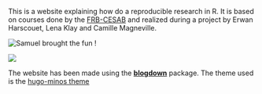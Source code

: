 
This is a website explaining how do a reproducible research in R. It is based on courses done by the [FRB-CESAB](https://www.fondationbiodiversite.fr/en/about-the-foundation/le-cesab/) and realized during a project by Erwan Harscouet, Lena Klay and Camille Magneville. 

![Samuel brought the fun ! ](/photos/photo1_rotate.png)

![](/photos/photo2_rotate.png)

The website has been made using the [**blogdown**](https://github.com/rstudio/blogdown) package. The theme used is the [hugo-minos theme](https://github.com/carsonip/hugo-theme-minos)


